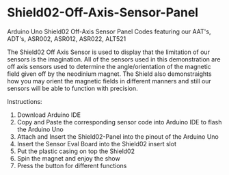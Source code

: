 # Shield02-Off-Axis-Sensor-Panel
Arduino Uno Shield02 Off-Axis Sensor Panel Codes featuring our AAT's, ADT's, ASR002, ASR012, ASR022, ALT521

The Shield02 Off Axis Sensor is used to display that the limitation of our sensors is the imagination.
All of the sensors used in this demonstration are off axis sensors used to determine the angle/orientation
of the magnetic field given off by the neodinium magnet. The Shield also demonstraights how you may orient
the magnetic fields in different manners and still our sensors will be able to function with precision.

Instructions:
  1. Download Arduino IDE
  2. Copy and Paste the corresponding sensor code into Arduino IDE to flash the Arduino Uno
  3. Attach and Insert the Shield02-Panel into the pinout of the Arduino Uno
  4. Insert the Sensor Eval Board into the Shield02 insert slot
  5. Put the plastic casing on top the Shield02
  6. Spin the magnet and enjoy the show
  7. Press the button for different functions
